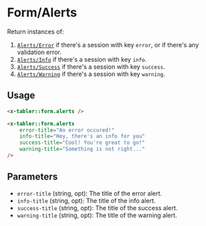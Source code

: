 # Form/Alerts
Return instances of:
1. [`Alerts/Error`](../alerts/error.md) if there's a session with key `error`, or if there's any validation error.
2. [`Alerts/Info`](../alerts/info.md) if there's a session with key `info`.
3. [`Alerts/Success`](../alerts/success.md) if there's a session with key `success`.
4. [`Alerts/Warning`](../alerts/warning.md) if there's a session with key `warning`.

## Usage
```html
<x-tabler::form.alerts />

<x-tabler::form.alerts
    error-title="An error occured!"
    info-title="Hey, there's an info for you"
    success-title="Cool! You're great to go!"
    warning-title="Something is not right..."
/>
```

## Parameters
- `error-title` (string, opt): The title of the error alert.
- `info-title` (string, opt): The title of the info alert.
- `success-title` (string, opt): The title of the success alert.
- `warning-title` (string, opt): The title of the warning alert.